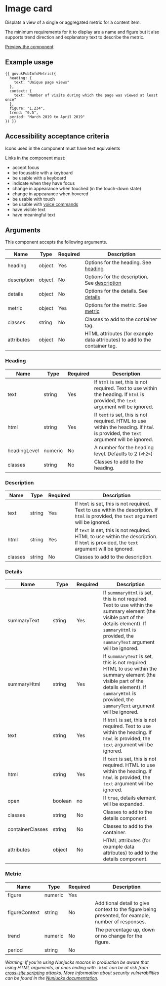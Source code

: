 # Image card

Displats a view of a single or aggregated metric for a content item. 

The minimum requirements for it to display are a name and figure but it also supports trend direction and explanatory text to describe the metric.

[Preview the component](https://govuk-publishing-frontend.herokuapp.com/components/info-metric/)

## Example usage

```
{{ govukPubInfoMetric({
  heading: {
    text: "Unique page views"
  },
  context: {
    text: "Number of visits during which the page was viewed at least once"
  },
  figure: "1,234",
  trend: "0.5",
  period: "March 2019 to April 2019"
}) }}
```

## Accessibility acceptance criteria

Icons used in the component must have text equivalents

Links in the component must:

- accept focus
- be focusable with a keyboard
- be usable with a keyboard
- indicate when they have focus
- change in appearance when touched (in the touch-down state)
- change in appearance when hovered
- be usable with touch
- be usable with [voice commands](https://www.w3.org/WAI/perspectives/voice.html)
- have visible text
- have meaningful text

## Arguments

This component accepts the following arguments.

|Name|Type|Required|Description|
|---|---|---|---|
|heading|object|Yes|Options for the heading. See [heading](#heading)|
|description|object|No|Options for the description. See [description](#description)|
|details|object|No|Options for the details. See [details](#details)|
|metric|object|Yes|Options for the metric. See [metric](#metric)|
|classes|string|No|Classes to add to the container tag.|
|attributes|object|No|HTML attributes (for example data attributes) to add to the container tag.|

### Heading

|Name|Type|Required|Description|
|---|---|---|---|
|text|string|Yes|If `html` is set, this is not required. Text to use within the heading. If `html` is provided, the `text` argument will be ignored.|
|html|string|Yes|If `text` is set, this is not required. HTML to use within the heading. If `html` is provided, the `text` argument will be ignored.|
|headingLevel|numeric|No|A number for the heading level. Defaults to 2 (`<h2>`)|
|classes|string|No|Classes to add to the heading.|

### Description

|Name|Type|Required|Description|
|---|---|---|---|
|text|string|Yes|If `html` is set, this is not required. Text to use within the description. If `html` is provided, the `text` argument will be ignored.|
|html|string|Yes|If `text` is set, this is not required. HTML to use within the description. If `html` is provided, the `text` argument will be ignored.|
|classes|string|No|Classes to add to the description.|

### Details

|Name|Type|Required|Description|
|---|---|---|---|
|summaryText|string|Yes|If `summmaryHtml` is set, this is not required. Text to use within the summary element (the visible part of the details element). If `summaryHtml` is provided, the `summaryText` argument will be ignored.|
|summaryHtml|string|Yes|If `summmaryText` is set, this is not required. HTML to use within the summary element (the visible part of the details element). If `summaryHtml` is provided, the `summaryText` argument will be ignored.|
|text|string|Yes|If `html` is set, this is not required. Text to use within the heading. If `html` is provided, the `text` argument will be ignored.|
|html|string|Yes|If `text` is set, this is not required. HTML to use within the heading. If `html` is provided, the `text` argument will be ignored.|
|open|boolean|no|If `true`, details element will be expanded.|
|classes|string|No|Classes to add to the details component.|
|containerClasses|string|No|Classes to add to the container.|
|attributes|object|No|HTML attributes (for example data attributes) to add to the details component.|

### Metric

|Name|Type|Required|Description|
|---|---|---|---|
|figure|numeric|Yes||
|figureContext|string|No|Additional detail to give context to the figure being presented, for example, number of responses.|
|trend|numeric|No|The percentage up, down or no change for the figure.|
|period|string|No||

*Warning: If you’re using Nunjucks macros in production be aware that using HTML arguments, or ones ending with `.html` can be at risk from [cross-site scripting](https://en.wikipedia.org/wiki/Cross-site_scripting) attacks. More information about security vulnerabilities can be found in the [Nunjucks documentation](https://mozilla.github.io/nunjucks/api.html#user-defined-templates-warning).*
